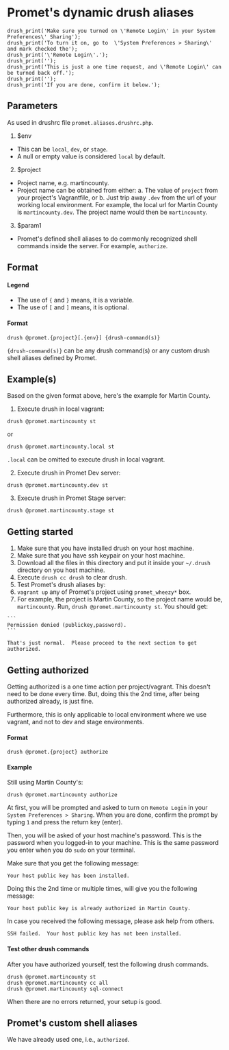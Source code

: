 # Promet's dynamic drush aliases
 
    drush_print('Make sure you turned on \'Remote Login\' in your System Preferences\' Sharing');
    drush_print('To turn it on, go to  \'System Preferences > Sharing\'  and mark checked the');
    drush_print('\'Remote Login\'.');
    drush_print('');
    drush_print('This is just a one time request, and \'Remote Login\' can be turned back off.');
    drush_print('');
    drush_print('If you are done, confirm it below.');

## Parameters
As used in drushrc file `promet.aliases.drushrc.php`.

1. $env
  - This can be `local`, `dev`, or `stage`.
  - A null or empty value is considered `local` by default.

2. $project
  - Project name, e.g. martincounty.
  - Project name can be obtained from either:
    a. The value of `project` from your project's Vagrantfile, or
    b. Just trip away `.dev` from the url of your working local environment. For example, the local url for Martin County is `martincounty.dev`. The project name would then be `martincounty`.

3. $param1
  - Promet's defined shell aliases to do commonly recognized shell commands inside the server.  For example, `authorize`.

## Format

#### Legend
- The use of `{` and `}` means, it is a variable.
- The use of `[` and `]` means, it is optional.

#### Format
```
drush @promet.{project}[.{env}] {drush-command(s)}
```

`{drush-command(s)}` can be any drush command(s) or any custom drush shell aliases defined by Promet.

## Example(s)
Based on the given format above, here's the example for Martin County.

1. Execute drush in local vagrant:

  ```
  drush @promet.martincounty st
  ```
  or
  ```
  drush @promet.martincounty.local st
  ```
  `.local` can be omitted to execute drush in local vagrant.

2. Execute drush in Promet Dev server:

  ```
  drush @promet.martincounty.dev st
  ```

3. Execute drush in Promet Stage server:

  ```
  drush @promet.martincounty.stage st
  ```

## Getting started
1. Make sure that you have installed drush on your host machine.
2. Make sure that you have ssh keypair on your host machine.
3. Download all the files in this directory and put it inside your `~/.drush` directory on you host machine.
4. Execute `drush cc drush` to clear drush.
5. Test Promet's drush aliases by:
  1. `vagrant up` any of Promet's project using `promet_wheezy*` box.
  2. For example, the project is Martin County, so the project name would be, `martincounty`. Run, `drush @promet.martincounty st`.  You should get:

    ```
    Permission denied (publickey,password).
    ```

    That's just normal.  Please proceed to the next section to get authorized.

## Getting authorized
Getting authorized is a one time action per project/vagrant.  This doesn't need to be done every time.  But, doing this the 2nd time, after being authorized already, is just fine.

Furthermore, this is only applicable to local environment where we use vagrant, and not to dev and stage environments.

#### Format
```
drush @promet.{project} authorize
```

#### Example
Still using Martin County's:

```
drush @promet.martincounty authorize
```

At first, you will be prompted and asked to turn on `Remote Login` in your `System Preferences > Sharing`.  When you are done, confirm the prompt by typing `1` and press the return key (enter).

Then, you will be asked of your host machine's password.  This is the password when you logged-in to your machine.  This is the same password you enter when you do `sudo` on your terminal.

Make sure that you get the following message:

```
Your host public key has been installed.
```

Doing this the 2nd time or multiple times, will give you the following message:

```
Your host public key is already authorized in Martin County.
```

In case you received the following message, please ask help from others.
```
SSH failed.  Your host public key has not been installed.
```

#### Test other drush commands
After you have authorized yourself, test the following drush commands.

```
drush @promet.martincounty st
drush @promet.martincounty cc all
drush @promet.martincounty sql-connect
```

When there are no errors returned, your setup is good.

## Promet's custom shell aliases
We have already used one, i.e., `authorized`.
